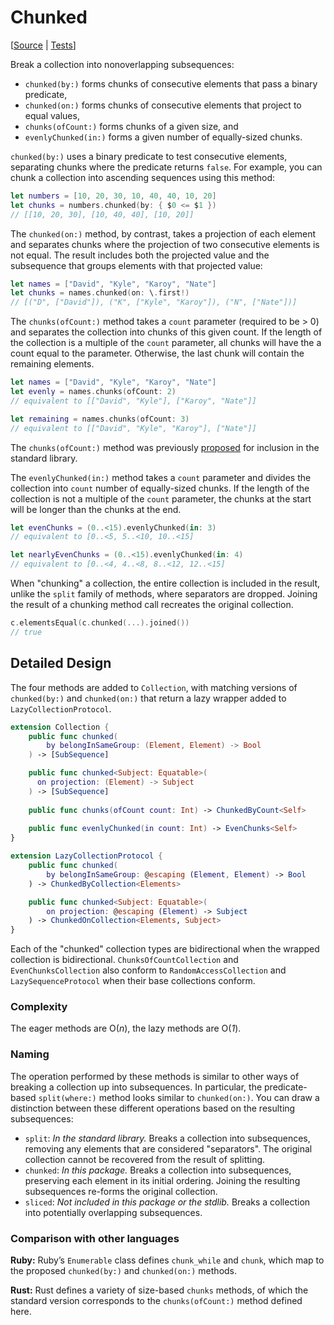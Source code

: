 # Chunked

[[Source](https://github.com/apple/swift-algorithms/blob/main/Sources/Algorithms/Chunked.swift) | 
 [Tests](https://github.com/apple/swift-algorithms/blob/main/Tests/SwiftAlgorithmsTests/ChunkedTests.swift)]

Break a collection into nonoverlapping subsequences:

* `chunked(by:)` forms chunks of consecutive elements that pass a binary predicate,
* `chunked(on:)` forms chunks of consecutive elements that project to equal values,
* `chunks(ofCount:)` forms chunks of a given size, and
* `evenlyChunked(in:)` forms a given number of equally-sized chunks.

`chunked(by:)` uses a binary predicate to test consecutive elements, separating
chunks where the predicate returns `false`. For example, you can chunk a
collection into ascending sequences using this method:

```swift
let numbers = [10, 20, 30, 10, 40, 40, 10, 20]
let chunks = numbers.chunked(by: { $0 <= $1 })
// [[10, 20, 30], [10, 40, 40], [10, 20]]
```

The `chunked(on:)` method, by contrast, takes a projection of each element and
separates chunks where the projection of two consecutive elements is not equal.
The result includes both the projected value and the subsequence that groups
elements with that projected value:

```swift
let names = ["David", "Kyle", "Karoy", "Nate"]
let chunks = names.chunked(on: \.first!)
// [("D", ["David"]), ("K", ["Kyle", "Karoy"]), ("N", ["Nate"])] 
```

The `chunks(ofCount:)` method takes a `count` parameter (required to be > 0) and
separates the collection into chunks of this given count. If the length of the
collection is a multiple of the `count` parameter, all chunks will have the
a count equal to the parameter. Otherwise, the last chunk will contain the remaining elements.
 
```swift
let names = ["David", "Kyle", "Karoy", "Nate"]
let evenly = names.chunks(ofCount: 2)
// equivalent to [["David", "Kyle"], ["Karoy", "Nate"]] 

let remaining = names.chunks(ofCount: 3)
// equivalent to [["David", "Kyle", "Karoy"], ["Nate"]]
```

The `chunks(ofCount:)` method was previously [proposed](proposal) for inclusion
in the standard library.

The `evenlyChunked(in:)` method takes a `count` parameter and divides the
collection into `count` number of equally-sized chunks. If the length of the
collection is not a multiple of the `count` parameter, the chunks at the start
will be longer than the chunks at the end.

```swift
let evenChunks = (0..<15).evenlyChunked(in: 3)
// equivalent to [0..<5, 5..<10, 10..<15]

let nearlyEvenChunks = (0..<15).evenlyChunked(in: 4)
// equivalent to [0..<4, 4..<8, 8..<12, 12..<15]
```

When "chunking" a collection, the entire collection is included in the result,
unlike the `split` family of methods, where separators are dropped.
Joining the result of a chunking method call recreates the original collection.

```swift
c.elementsEqual(c.chunked(...).joined())
// true
```

[proposal]: https://github.com/apple/swift-evolution/pull/935

## Detailed Design

The four methods are added to `Collection`, with matching versions of
`chunked(by:)` and `chunked(on:)` that return a lazy wrapper added to
`LazyCollectionProtocol`.

```swift
extension Collection {
    public func chunked(
        by belongInSameGroup: (Element, Element) -> Bool
    ) -> [SubSequence]

    public func chunked<Subject: Equatable>(
      on projection: (Element) -> Subject
    ) -> [SubSequence]
      
    public func chunks(ofCount count: Int) -> ChunkedByCount<Self>
      
    public func evenlyChunked(in count: Int) -> EvenChunks<Self>
}

extension LazyCollectionProtocol {
    public func chunked(
        by belongInSameGroup: @escaping (Element, Element) -> Bool
    ) -> ChunkedByCollection<Elements>

    public func chunked<Subject: Equatable>(
        on projection: @escaping (Element) -> Subject
    ) -> ChunkedOnCollection<Elements, Subject>
}
```

Each of the "chunked" collection types are bidirectional when the wrapped
collection is bidirectional. `ChunksOfCountCollection` and 
`EvenChunksCollection` also conform to `RandomAccessCollection` and 
`LazySequenceProtocol` when their base collections conform.

### Complexity

The eager methods are O(_n_), the lazy methods are O(_1_).

### Naming

The operation performed by these methods is similar to other ways of breaking a 
collection up into subsequences. In particular, the predicate-based 
`split(where:)` method looks similar to `chunked(on:)`. You can draw a 
distinction between these different operations based on the resulting 
subsequences:

- `split`: *In the standard library.* Breaks a collection into subsequences, 
removing any elements that are considered "separators". The original collection 
cannot be recovered from the result of splitting.
- `chunked`: *In this package.* Breaks a collection into subsequences, 
preserving each element in its initial ordering. Joining the resulting 
subsequences re-forms the original collection.
- `sliced`: *Not included in this package or the stdlib.* Breaks a collection 
into potentially overlapping subsequences.

### Comparison with other languages

**Ruby:** Ruby’s `Enumerable` class defines `chunk_while` and `chunk`, which map
to the proposed `chunked(by:)` and `chunked(on:)` methods.

**Rust:** Rust defines a variety of size-based `chunks` methods, of which the
standard version corresponds to the `chunks(ofCount:)` method defined here.
